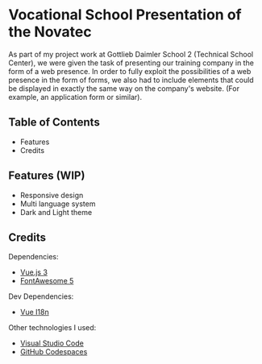 #  Vocational School Presentation of the Novatec
As part of my project work at Gottlieb Daimler School 2 (Technical School Center), we were given the task of presenting our training company in the form of a web presence.
In order to fully exploit the possibilities of a web presence in the form of forms, we also had to include elements that could be displayed in exactly the same way on the company's website. (For example, an application form or similar).

## Table of Contents
* Features
* Credits

## Features (WIP)
* Responsive design
* Multi language system
* Dark and Light theme

## Credits
Dependencies:
* [Vue.js 3](https://vuejs.org/)
* [FontAwesome 5](https://fontawesome.com/)

Dev Dependencies:
* [Vue I18n](https://vue-i18n.intlify.dev/)

Other technologies I used:
* [Visual Studio Code](https://code.visualstudio.com/)
* [GitHub Codespaces](https://github.com/features/codespaces)
